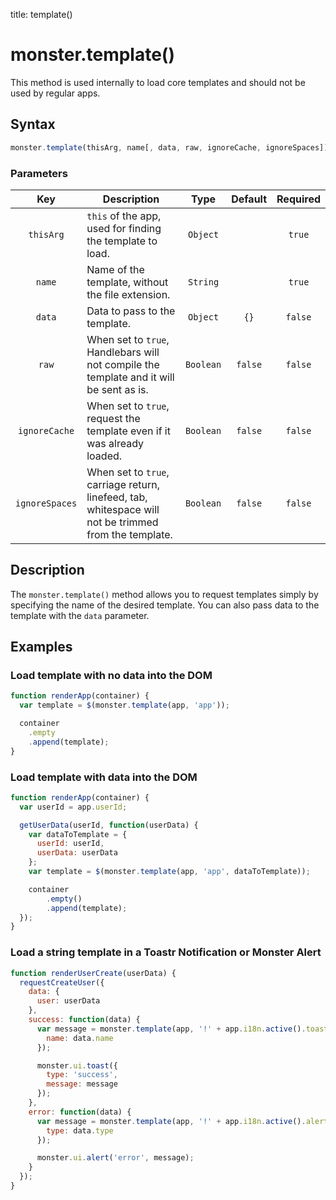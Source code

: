 title: template()

# monster.template()

This method is used internally to load core templates and should not be used by regular apps.

## Syntax
```javascript
monster.template(thisArg, name[, data, raw, ignoreCache, ignoreSpaces]);
```

### Parameters
Key | Description | Type | Default | Required
:-: | --- | :-: | :-: | :-:
`thisArg` | `this` of the app, used for finding the template to load. | `Object` | | `true`
`name` | Name of the template, without the file extension. | `String` | | `true`
`data` | Data to pass to the template. | `Object` | `{}` | `false`
`raw` | When set to `true`, Handlebars will not compile the template and it will be sent as is. | `Boolean` | `false` | `false`
`ignoreCache` | When set to `true`, request the template even if it was already loaded. | `Boolean` | `false` | `false`
`ignoreSpaces` | When set to `true`, carriage return, linefeed, tab, whitespace will not be trimmed from the template. | `Boolean` | `false` | `false`

## Description
The `monster.template()` method allows you to request templates simply by specifying the name of the desired template. You can also pass data to the template with the `data` parameter.

## Examples
### Load template with no data into the DOM
```javascript
function renderApp(container) {
  var template = $(monster.template(app, 'app'));

  container
    .empty
    .append(template);
}
```
### Load template with data into the DOM
```javascript
function renderApp(container) {
  var userId = app.userId;

  getUserData(userId, function(userData) {
    var dataToTemplate = {
      userId: userId,
      userData: userData
    };
    var template = $(monster.template(app, 'app', dataToTemplate));

    container
        .empty()
        .append(template);
  });
}
```
### Load a string template in a Toastr Notification or Monster Alert
```javascript
function renderUserCreate(userData) {
  requestCreateUser({
    data: {
      user: userData
    },
    success: function(data) {
      var message = monster.template(app, '!' + app.i18n.active().toastr.success.userCreate, {
        name: data.name
      });

      monster.ui.toast({
        type: 'success',
        message: message
      });
    },
    error: function(data) {
      var message = monster.template(app, '!' + app.i18n.active().alert.error.createUser, {
        type: data.type
      });

      monster.ui.alert('error', message);
    }
  });
}
```
